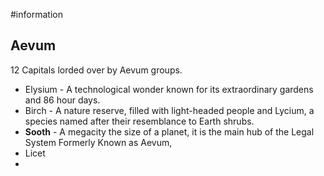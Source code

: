 #information 
## Aevum
12 Capitals lorded over by Aevum groups.
- Elysium - A technological wonder known for its extraordinary gardens and 86 hour days. 
- Birch -  A nature reserve, filled with light-headed people and Lycium, a species named after their resemblance to Earth shrubs.
- **Sooth** - A megacity the size of a planet, it is the main hub of the Legal System Formerly Known as Aevum, 
- Licet
- 
